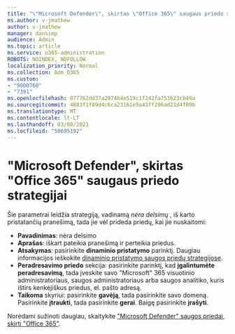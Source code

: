 ```yaml
---
title: "\"Microsoft Defender\", skirtas \"Office 365\" saugaus priedo strategijai"
ms.author: v-jmathew
author: v-jmathew
manager: dansimp
audience: Admin
ms.topic: article
ms.service: o365-administration
ROBOTS: NOINDEX, NOFOLLOW
localization_priority: Normal
ms.collection: Adm_O365
ms.custom:
- "9000760"
- "7391"
ms.openlocfilehash: 077762dd37a2974b4e519c1f242fa753623cb49a
ms.sourcegitcommit: 4883f1f89d4c6ca23161e9a43ff206ad21d4f09b
ms.translationtype: MT
ms.contentlocale: lt-LT
ms.lasthandoff: 03/08/2021
ms.locfileid: "50695192"
---
```

# <a name="example-microsoft-defender-for-office-365-safe-attachment-policy"></a>"Microsoft Defender", skirtas "Office 365" saugaus priedo strategijai

Šie parametrai leidžia strategiją, vadinamą *nėra delsimų* , iš karto pristatančių pranešimą, tada jie vėl prideda priedų, kai jie nuskaitomi:

- **Pavadinimas**: nėra delsimo
- **Aprašas**: iškart pateikia pranešimą ir perteikia priedus.
- **Atsakymas**: pasirinkite **dinaminio pristatymo** parinktį. Daugiau informacijos ieškokite [dinaminio pristatymo saugos priedų strategijose](https://go.microsoft.com/fwlink/?linkid=2092328).
- **Peradresavimo priedo** sekcija: pasirinkite parinktį, kad **įgalintumėte peradresavimą**, tada įveskite savo "Microsoft" 365 visuotinio administratoriaus, saugos administratoriaus arba saugos analitiko, kuris ištirs kenkėjiškus priedus, el. pašto adresą.
- **Taikoma** skyriui: pasirinkite **gavėją**, tada pasirinkite savo domeną. Pasirinkite **įtraukti**, tada pasirinkite **gerai**. Baigę pasirinkite **įrašyti**.

Norėdami sužinoti daugiau, skaitykite ["Microsoft Defender" saugos priedai, skirti "Office 365"](https://go.microsoft.com/fwlink/?linkid=2092213).
